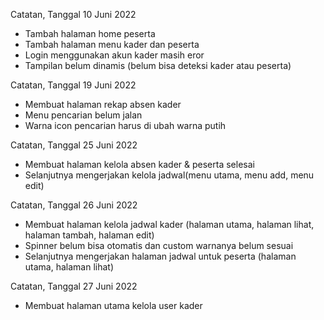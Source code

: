 Catatan, Tanggal 10 Juni 2022
- Tambah halaman home peserta
- Tambah halaman menu kader dan peserta 
- Login menggunakan akun kader masih eror
- Tampilan belum dinamis (belum bisa deteksi kader atau peserta)

Catatan, Tanggal 19 Juni 2022
- Membuat halaman rekap absen kader
- Menu pencarian belum jalan
- Warna icon pencarian harus di ubah warna putih

Catatan, Tanggal 25 Juni 2022
- Membuat halaman kelola absen kader & peserta selesai
- Selanjutnya mengerjakan kelola jadwal(menu utama, menu add, menu edit)

Catatan, Tanggal 26 Juni 2022
- Membuat halaman kelola jadwal kader (halaman utama, halaman lihat, halaman tambah, halaman edit)
- Spinner belum bisa otomatis dan custom warnanya belum sesuai
- Selanjutnya mengerjakan halaman jadwal untuk peserta (halaman utama, halaman lihat) 

Catatan, Tanggal 27 Juni 2022
- Membuat halaman utama kelola user kader 